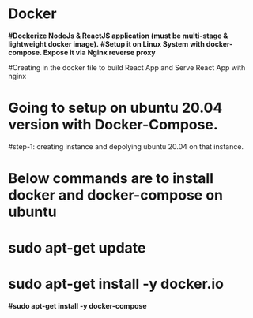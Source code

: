 # Docker
**#Dockerize NodeJs & ReactJS application (must be multi-stage & lightweight docker image).**
**#Setup it on Linux System with docker-compose. Expose it via Nginx reverse proxy**

#Creating in the docker file to build React App and Serve React App with nginx 
#  Going to setup on ubuntu 20.04 version with Docker-Compose.
#step-1: creating instance and depolying ubuntu 20.04 on that instance.
# Below commands are to install docker and docker-compose on ubuntu
# sudo apt-get update
# sudo apt-get install -y docker.io
**#sudo apt-get install -y docker-compose**
#
